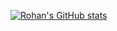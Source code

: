 [![Rohan's GitHub stats](https://github-readme-stats.vercel.app/api?username=Mrhudson69)](https://github.com/Mrhudson69/Readme)